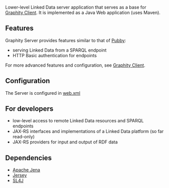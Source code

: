 Lower-level Linked Data server application that serves as a base for [Graphity Client](https://github.com/Graphity/graphity-browser). It is implemented as a Java Web application (uses Maven).

Features
--------

Graphity Server provides features similar to that of [Pubby](http://wifo5-03.informatik.uni-mannheim.de/pubby/):
* serving Linked Data from a SPARQL endpoint
* HTTP Basic authentication for endpoints
 
For more advanced features and configuration, see [Graphity Client](https://github.com/Graphity/graphity-browser).

Configuration
-------------

The Server is configured in [web.xml](../../blob/master/src/main/webapp/WEB-INF/web.xml)

For developers
--------------
* low-level access to remote Linked Data resources and SPARQL endpoints
* JAX-RS interfaces and implementations of a Linked Data platform (so far read-only)
* JAX-RS providers for input and output of RDF data

Dependencies
--------------

* [Apache Jena](http://jena.apache.org)
* [Jersey](http://jersey.java.net)
* [SL4J](http://www.slf4j.org)